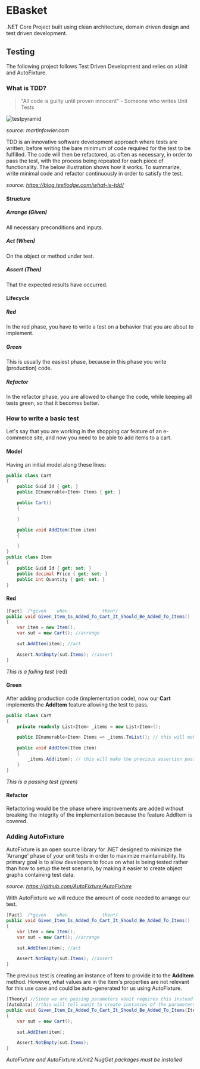 # EBasket
.NET Core Project built using clean architecture, domain driven design and test driven development.



## Testing

The following project follows Test Driven Development and relies on xUnit and AutoFixture.

### What is TDD?

> "All code is guilty until proven innocent" - Someone who writes Unit Tests

![testpyramid](https://martinfowler.com/bliki/images/testPyramid/test-pyramid.png)

*source: martinfowler.com*

TDD is an innovative software development approach where tests are written, before writing the bare minimum of code required for the test to be fulfilled. The code will then be refactored, as often as necessary, in order to pass the test, with the process being repeated for each piece of functionality. The below illustration shows how it works. To summarize, write minimal code and refactor continuously in order to satisfy the test.

*source: https://blog.testlodge.com/what-is-tdd/*

#### Structure

##### Arrange (Given)

All necessary preconditions and inputs.

##### Act (When)

On the object or method under test.

##### Assert (Then)

That the expected results have occurred.

#### Lifecycle

##### Red 

In the red phase, you have to write a test on a behavior that you are about to implement.

##### Green 

This is usually the easiest phase, because in this phase you write (production) code. 

##### Refactor

In the refactor phase, you are allowed to change the code, while keeping all tests green, so that it becomes better.

### How to write a basic test

Let's say that you are working in the shopping car feature of an e-commerce site, and now you need to be able to add items to a cart.

#### Model

Having an initial model along these lines:

```csharp
public class Cart
{
    public Guid Id { get; }
    public IEnumerable<Item> Items { get; }

    public Cart()
    {

    }

    public void AddItem(Item item)
    {

    }
}
public class Item
{
    public Guid Id { get; set; }
    public decimal Price { get; set; }
    public int Quantity { get; set; }
}
```

#### Red

```csharp
[Fact]  /*given    when             then*/
public void Given_Item_Is_Added_To_Cart_It_Should_Be_Added_To_Items()
{
    var item = new Item();
    var sut = new Cart(); //arrange

    sut.AddItem(item); //act

    Assert.NotEmpty(sut.Items); //assert
}
```

*This is a failing test* (red)

#### Green

After adding production code (implementation code), now our **Cart** implements the **AddItem** feature allowing the test to pass.

```csharp
public class Cart
{
    private readonly List<Item> _items = new List<Item>();

    public IEnumerable<Item> Items => _items.ToList(); // this will make the previous assertion pass

    public void AddItem(Item item)
    {
    	_items.Add(item); // this will make the previous assertion pass
    }
}
```

*This is a passing test (green)*

#### Refactor

Refactoring would be the phase where improvements are added without breaking the integrity of the implementation because the feature AddItem is covered.



### Adding AutoFixture

AutoFixture is an open source library for .NET designed to minimize the 'Arrange' phase of your unit tests in order to maximize maintainability. Its primary goal is to allow developers to focus on what is being tested rather than how to setup the test scenario, by making it easier to create object graphs containing test data.

*source: https://github.com/AutoFixture/AutoFixture*

With AutoFixture we will reduce the amount of code needed to arrange our test. 

```csharp
[Fact]  /*given    when             then*/
public void Given_Item_Is_Added_To_Cart_It_Should_Be_Added_To_Items()
{
    var item = new Item();
    var sut = new Cart(); //arrange

    sut.AddItem(item); //act

    Assert.NotEmpty(sut.Items); //assert
}
```

The previous test is creating an instance of Item to provide it to the **AddItem** method. However, what values are in the Item's properties are not relevant for this use case and could be auto-generated for us using AutoFixture.

```csharp
[Theory] //Since we are passing parameters xUnit requires this instead of Fact
[AutoData] //this will tell xunit to create instances of the parameters pass to the test 
public void Given_Item_Is_Added_To_Cart_It_Should_Be_Added_To_Items(Item item/* this is being auto-generated at runtime by AutoFixture*/)
{
    var sut = new Cart();

    sut.AddItem(item);

    Assert.NotEmpty(sut.Items);
}
```

*AutoFixture and AutoFixture.xUnit2 NugGet packages must be installed*
